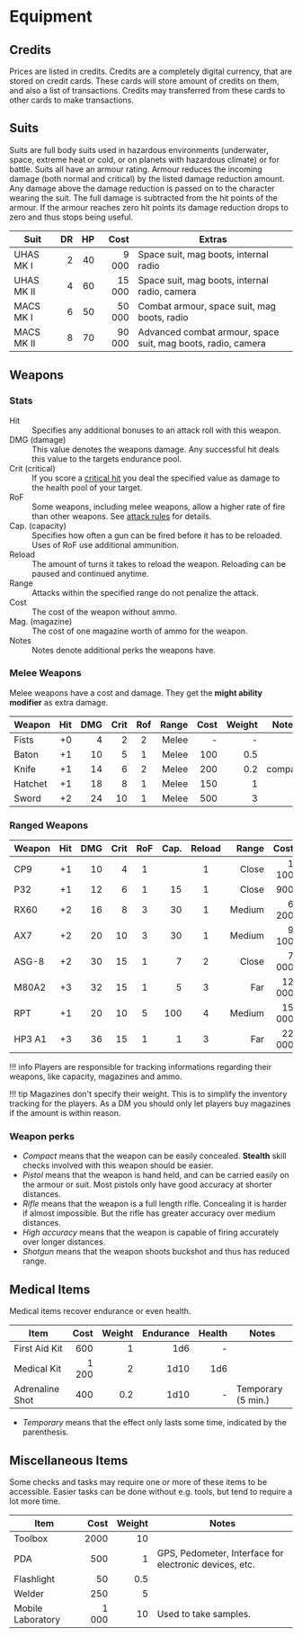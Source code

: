 # Equipment

## Credits

Prices are listed in credits. Credits are a completely digital currency,
that are stored on credit cards. These cards will store amount of credits
on them, and also a list of transactions. Credits may transferred from
these cards to other cards to make transactions.

## Suits

Suits are full body suits used in hazardous environments (underwater, space,
extreme heat or cold, or on planets with hazardous climate) or for battle.
Suits all have an armour rating. Armour reduces the incoming damage (both
normal and critical) by the listed damage reduction amount. Any damage above
the damage reduction is passed on to the character wearing the suit. The
full damage is subtracted from the hit points of the armour. If the armour
reaches zero hit points its damage reduction drops to zero and thus stops
being useful.

| Suit       |   DR |   HP |   Cost | Extras                                                       |
|------------|-----:|-----:|-------:|--------------------------------------------------------------|
| UHAS MK I  |    2 |   40 |  9 000 | Space suit, mag boots, internal radio                        |
| UHAS MK II |    4 |   60 | 15 000 | Space suit, mag boots, internal radio, camera                |
| MACS MK I  |    6 |   50 | 50 000 | Combat armour, space suit, mag boots, radio                  |
| MACS MK II |    8 |   70 | 90 000 | Advanced combat armour, space suit, mag boots, radio, camera |

## Weapons

### Stats

<dl>
  <dt>Hit</dt>
  <dd>Specifies any additional bonuses to an attack roll with this weapon.</dd>

  <dt>DMG (damage)</dt>
  <dd>This value denotes the weapons damage. Any successful hit deals this value
  to the targets endurance pool.</dd>

  <dt>Crit (critical)</dt>
  <dd>If you score a <a href="/#critical-hit">critical hit</a> you deal the
  specified value as damage to the health pool of your target.</dd>

  <dt>RoF</dt>
  <dd>Some weapons, including melee weapons, allow a higher rate of fire than
  other weapons. See <a href="/#attack">attack rules</a> for details.</dd>

  <dt>Cap. (capacity)</dt>
  <dd>Specifies how often a gun can be fired before it has to be reloaded. Uses
  of RoF use additional ammunition.</dd>

  <dt>Reload</dt>
  <dd>The amount of turns it takes to reload the weapon. Reloading can be paused
  and continued anytime.</dd>

  <dt>Range</dt>
  <dd>Attacks within the specified range do not penalize the attack.</dd>
  
  <dt>Cost</dt>
  <dd>The cost of the weapon without ammo.</dd>

  <dt>Mag. (magazine)</dt>
  <dd>The cost of one magazine worth of ammo for the weapon.</dd>

  <dt>Notes</dt>
  <dd>Notes denote additional perks the weapons have.</dd>

</dl>

### Melee Weapons

Melee weapons have a cost and damage. They get the **might ability modifier** as extra damage.

| Weapon  |  Hit |  DMG | Crit |  Rof  | Range | Cost | Weight | Notes   |
|---------|-----:|-----:|-----:|:-----:|------:|-----:|-------:|---------|
| Fists   |   +0 |    4 |    2 |   2   | Melee |    - |      - |         |
| Baton   |   +1 |   10 |    5 |   1   | Melee |  100 |    0.5 |         |
| Knife   |   +1 |   14 |    6 |   2   | Melee |  200 |    0.2 | compact |
| Hatchet |   +1 |   18 |    8 |   1   | Melee |  150 |      1 |         |
| Sword   |   +2 |   24 |   10 |   1   | Melee |  500 |      3 |         |

### Ranged Weapons

| Weapon |  Hit |  DMG | Crit |  RoF  | Cap. | Reload |  Range |   Cost |  Mag. | Weight | Notes           |
|--------|-----:|-----:|-----:|:-----:|-----:|:------:|-------:|-------:|------:|-------:|-----------------|
| CP9    |   +1 |   10 |    4 |   1   |      |    1   |  Close |  1 100 |    20 |      1 | compact, pistol |
| P32    |   +1 |   12 |    6 |   1   |   15 |    1   |  Close |    900 |    30 |    0.8 | Pistol          |
| RX60   |   +2 |   16 |    8 |   3   |   30 |    1   | Medium |  6 200 |   150 |      2 |                 |
| AX7    |   +2 |   20 |   10 |   3   |   30 |    1   | Medium |  9 100 |   400 |      3 |                 |
| ASG-8  |   +2 |   30 |   15 |   1   |    7 |    2   |  Close |  7 000 |    50 |    3.5 | shotgun         |
| M80A2  |   +3 |   32 |   15 |   1   |    5 |    3   |    Far | 12 000 |   600 |      4 | high accuracy   |
| RPT    |   +1 |   20 |   10 |   5   |  100 |    4   | Medium | 15 000 |   500 |      7 |                 |
| HP3 A1 |   +3 |   36 |   15 |   1   |    1 |    3   |    Far | 22 000 | 1 000 |      6 | high accuracy   |

!!! info
    Players are responsible for tracking informations regarding their weapons,
    like capacity, magazines and ammo.

!!! tip
    Magazines don't specify their weight. This is to simplify the inventory
    tracking for the players. As a DM you should only let players buy magazines
    if the amount is within reason.

### Weapon perks

* *Compact* means that the weapon can be easily concealed. **Stealth**
  skill checks involved with this weapon should be easier.
* *Pistol* means that the weapon is hand held, and can be carried easily
  on the armour or suit. Most pistols only have good accuracy at shorter
  distances.
* *Rifle* means that the weapon is a full length rifle. Concealing it is
  harder if almost impossible. But the rifle has greater accuracy over
  medium distances.
* *High accuracy* means that the weapon is capable of firing accurately
  over longer distances.
* *Shotgun* means that the weapon shoots buckshot and thus has reduced
  range.

## Medical Items

Medical items recover endurance or even health.

| Item            |  Cost | Weight | Endurance | Health | Notes              |
|-----------------|------:|-------:|----------:|-------:|--------------------|
| First Aid Kit   |   600 |      1 |       1d6 |      - |                    |
| Medical Kit     | 1 200 |      2 |      1d10 |    1d6 |                    |
| Adrenaline Shot |   400 |    0.2 |      1d10 |      - | Temporary (5 min.) |

* *Temporary* means that the effect only lasts some time, indicated by the
  parenthesis.

## Miscellaneous Items

Some checks and tasks may require one or more of these items to be accessible.
Easier tasks can be done without e.g. tools, but tend to require a lot more
time.

| Item              |  Cost | Weight | Notes                                                  |
|-------------------|------:|-------:|--------------------------------------------------------|
| Toolbox           |  2000 |     10 |                                                        |
| PDA               |   500 |      1 | GPS, Pedometer, Interface for electronic devices, etc. |
| Flashlight        |    50 |    0.5 |                                                        |
| Welder            |   250 |      5 |                                                        |
| Mobile Laboratory | 1 000 |     10 | Used to take samples.                                  |
